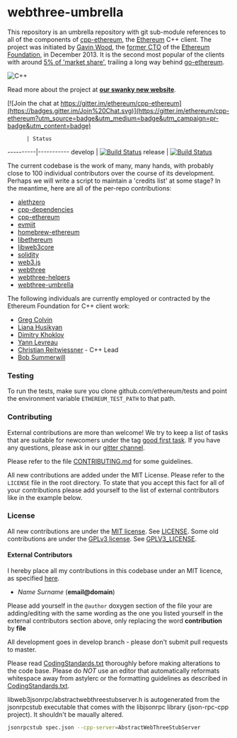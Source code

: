 # webthree-umbrella

This repository is an umbrella repository with git sub-module references to all of the components of [cpp-ethereum](http://www.ethdocs.org/en/latest/ethereum-clients/cpp-ethereum/), the [Ethereum](http://ethereum.org) C++ client.  The project was initiated by [Gavin Wood](http://gavwood.com/>), the [former CTO](<https://blog.ethereum.org/2016/01/11/last-blog-post/>) of the [Ethereum Foundation](http://www.ethdocs.org/en/latest/introduction/foundation.html), in December 2013.   It is the second most popular of the clients with around [5% of 'market share'](http://ethernodes.org/>), trailing a long way behind
[go-ethereum](https://github.com/ethereum/go-ethereum).

![C++](http://www.ethdocs.org/en/latest/_images/35k9.png)

Read more about the project at **[our swanky new website](http://www.ethdocs.org/en/latest/ethereum-clients/cpp-ethereum/)**.

[![Join the chat at https://gitter.im/ethereum/cpp-ethereum](https://badges.gitter.im/Join%20Chat.svg)](https://gitter.im/ethereum/cpp-ethereum?utm_source=badge&utm_medium=badge&utm_campaign=pr-badge&utm_content=badge)

          | Status
----------|-----------
develop   | [![Build Status](http://52.28.164.97/buildStatus/icon?job=ethbinaries-develop)](http://52.28.164.97/job/ethbinaries-develop/)
release   | [![Build Status](http://52.28.164.97/buildStatus/icon?job=ethbinaries-release)](http://52.28.164.97/job/ethbinaries-release/)

The current codebase is the work of many, many hands, with probably close to 100 individual contributors over the course of its development.   Perhaps we will write a script to maintain a 'credits list' at some stage?   In the meantime, here are all of the per-repo contributions:

- [alethzero](https://github.com/ethereum/alethzero/graphs/contributors)
- [cpp-dependencies](https://github.com/ethereum/cpp-dependencies/graphs/contributors)
- [cpp-ethereum](https://github.com/ethereum/cpp-ethereum/graphs/contributors)
- [evmjit](https://github.com/ethereum/evmjit/graphs/contributors)
- [homebrew-ethereum](https://github.com/ethereum/homebrew-ethereum/graphs/contributors)
- [libethereum](https://github.com/ethereum/libethereum/graphs/contributors)
- [libweb3core](https://github.com/ethereum/libweb3core/graphs/contributors)
- [solidity](https://github.com/ethereum/solidity/graphs/contributors)
- [web3.js](https://github.com/ethereum/web3.js/graphs/contributors)
- [webthree](https://github.com/ethereum/webthree/graphs/contributors)
- [webthree-helpers](https://github.com/ethereum/webthree-helpers/graphs/contributors)
- [webthree-umbrella](https://github.com/ethereum/webthree-umbrella/graphs/contributors)

The following individuals are currently employed or contracted by the Ethereum Foundation for C++ client work:

- [Greg Colvin](https://github.com/gcolvin)
- [Liana Husikyan](https://github.com/LianaHus)
- [Dimitry Khoklov](https://github.com/winsvega)
- [Yann Levreau](https://github.com/yann300)
- [Christian Reitwiessner](https://github.com/chriseth) - C++ Lead
- [Bob Summerwill](https://github.com/bobsummerwill)

### Testing

To run the tests, make sure you clone github.com/ethereum/tests and point the environment variable
`ETHEREUM_TEST_PATH` to that path.

### Contributing

External contributions are more than welcome! We try to keep a list of tasks that are suitable for
newcomers under the tag [good first task](https://github.com/ethereum/webthree-umbrella/labels/good%20first%20task).
If you have any questions, please ask in our [gitter channel](https://gitter.im/ethereum/cpp-ethereum).

Please refer to the file [CONTRIBUTING.md](CONTRIBUTING.md) for some guidelines.

All new contributions are added under the MIT License. Please refer to the `LICENSE` file in the root directory.
To state that you accept this fact for all of your contributions please add yourself to the list of external contributors like in the example below.

### License

All new contributions are under the [MIT license](http://opensource.org/licenses/MIT).
See [LICENSE](LICENSE). Some old contributions are under the [GPLv3 license](http://www.gnu.org/licenses/gpl-3.0.en.html). See [GPLV3_LICENSE](GPLV3_LICENSE).

#### External Contributors

I hereby place all my contributions in this codebase under an MIT
licence, as specified [here](http://opensource.org/licenses/MIT).
- *Name Surname* (**email@domain**)

Please add yourself in the `@author` doxygen  section of the file your are adding/editing
with the same wording as the one you listed yourself in the external contributors section above,
only replacing the word **contribution** by **file**

All development goes in develop branch - please don't submit pull requests to master.

Please read [CodingStandards.txt](CodingStandards.txt) thoroughly before making alterations to the code base. Please do *NOT* use an editor that automatically reformats whitespace away from astylerc or the formatting guidelines as described in [CodingStandards.txt](CodingStandards.txt).

libweb3jsonrpc/abstractwebthreestubserver.h is autogenerated from the jsonrpcstub executable that comes with the libjsonrpc library (json-rpc-cpp project). It shouldn't be maually altered.

```bash
jsonrpcstub spec.json --cpp-server=AbstractWebThreeStubServer
```
